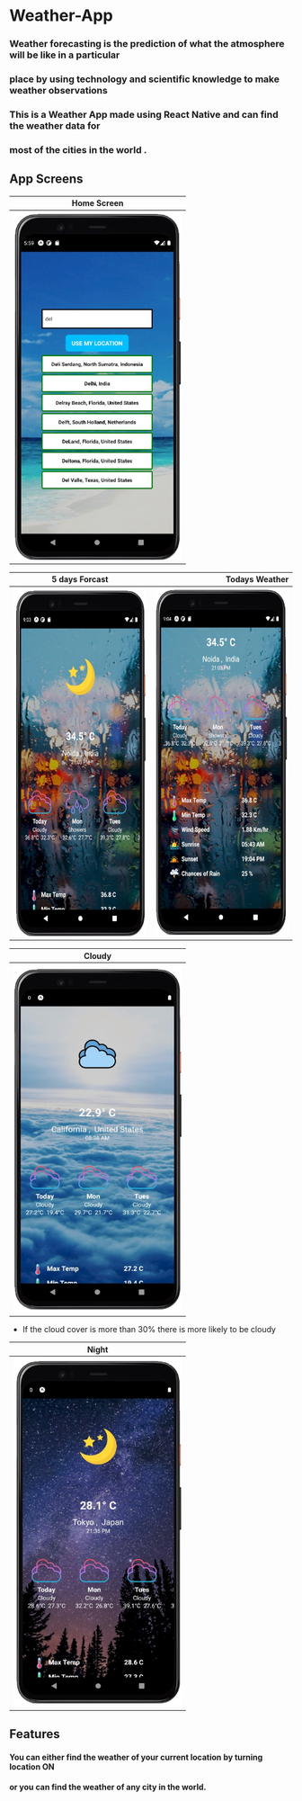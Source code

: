 # Weather-App
### Weather forecasting is the prediction of what the atmosphere will be like in a particular <br/>
### place by using technology and scientific knowledge to make weather observations<br/>
### This is a Weather App made using React Native and can find the weather data for <br/>
### most of the cities in the world . 

App Screens
-------
| Home Screen   |
| ------------- |
| <img src ="screen1.jpg" height = "620" width = "300">     |

| 5 days Forcast      | Todays Weather      | 
| ------------- | -----:|
| <img src ="screen4.jpg" height = "620" width = "300">      | <img src ="screen5.jpg" height = "620" width = "300"> |

| Cloudy   |
| ------------- |
| <img src ="screen3.jpg" height = "620" width = "300">     |
- If the cloud cover is more than 30% there is more likely to be cloudy

| Night   |
| ------------- |
| <img src ="screen2.jpg" height = "620" width = "300">     |

## Features
#### You can either find the weather of your current location by turning location ON <br/>
#### or you can find the weather of any city in the world.
